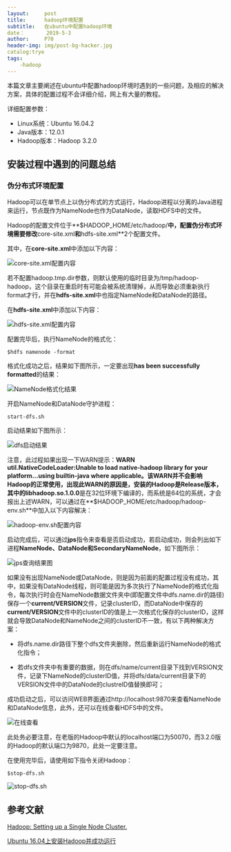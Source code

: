 ```yaml
---
layout:		post
title:		hadoop环境配置
subtitle:	在ubuntu中配置hadoop环境
date：		2019-5-3
author:		P70
header-img:	img/post-bg-hacker.jpg
catalog:trye
tags:
	-hadoop
---
```


本篇文章主要阐述在ubuntu中配置hadoop环境时遇到的一些问题，及相应的解决方案，具体的配置过程不会详细介绍，网上有大量的教程。

详细配置参数：

- Linux系统：Ubuntu 16.04.2
- Java版本：12.0.1
- Hadoop版本：Hadoop 3.2.0

## 安装过程中遇到的问题总结

### 伪分布式环境配置

Hadoop可以在单节点上以伪分布式的方式运行，Hadoop进程以分离的Java进程来运行，节点既作为NameNode也作为DataNode，读取HDFS中的文件。

Hadoop的配置文件位于**$HADOOP_HOME/etc/hadoop/**中，配置伪分布式环境需要修改**core-site.xml**和**hdfs-site.xml**2个配置文件。

其中，在**core-site.xml**中添加以下内容：

![core-site.xml配置内容](https://github.com/SadMathLovergo/SadMathLovergo.github.io/blob/master/img/2019-5-3/core-site.png?raw=true)

若不配置hadoop.tmp.dir参数，则默认使用的临时目录为/tmp/hadoop-hadoop，这个目录在重启时有可能会被系统清理掉，从而导致必须重新执行format才行，并在**hdfs-site.xml**中也指定NameNode和DataNode的路径。

在**hdfs-site.xml**中添加以下内容：

![hdfs-site.xml配置内容](https://github.com/SadMathLovergo/SadMathLovergo.github.io/blob/master/img/2019-5-3/hdfs-site.png?raw=true)

配置完毕后，执行NameNode的格式化：

`$hdfs namenode -format`

格式化成功之后，结果如下图所示，一定要出现**has been successfully formatted**的结果：

![NameNode格式化结果](https://github.com/SadMathLovergo/SadMathLovergo.github.io/blob/master/img/2019-5-3/namenode-format.png?raw=true)

开启NameNode和DataNode守护进程：

`start-dfs.sh`

启动结果如下图所示：

![dfs启动结果](https://github.com/SadMathLovergo/SadMathLovergo.github.io/blob/master/img/2019-5-3/start-dfs.png?raw=true)

注意，此过程如果出现一下WARN提示：**WARN util.NativeCodeLoader:Unable to load native-hadoop library for your platform...using builtin-java where applicable。**该WARN并不会影响Hadoop的正常使用，出现此WARN的原因是，安装的Hadoop是Release版本，其中的**libhadoop.so.1.0.0**是在32位环境下编译的，而系统是64位的系统，才会报出上述WARN，可以通过在**$HADOOP_HOME/etc/hadoop/hadoop-env.sh**中加入以下内容解决：

![hadoop-env.sh配置内容](https://github.com/SadMathLovergo/SadMathLovergo.github.io/blob/master/img/2019-5-3/hadoop-env.png?raw=true)

启动完成后，可以通过**jps**指令来查看是否启动成功，若启动成功，则会列出如下进程**NameNode、DataNode和SecondaryNameNode**，如下图所示：

![jps查询结果图](https://github.com/SadMathLovergo/SadMathLovergo.github.io/blob/master/img/2019-5-3/jps.png?raw=true)

如果没有出现NameNode或DataNode，则是因为前面的配置过程没有成功，其中，如果没有DataNode线程，则可能是因为多次执行了NameNode的格式化指令，每次执行时会在NameNode数据文件夹中(即配置文件中dfs.name.dir的路径)保存一个**current/VERSION**文件，记录clusterID，而DataNode中保存的**current/VERSION**文件中的clusterID的值是上一次格式化保存的clusterID，这样就会导致DataNode和NameNode之间的clusterID不一致，有以下两种解决方案：

- 将dfs.name.dir路径下整个dfs文件夹删除，然后重新运行NameNode的格式化指令；

- 若dfs文件夹中有重要的数据，则在dfs/name/current目录下找到VERSION文件，记录下NameNode的clusterID值，并将dfs/data/current目录下的VERSION文件中的DataNode的clustreID值替换即可；

成功启动之后，可以访问WEB界面通过http://localhost:9870来查看NameNode和DataNode信息，此外，还可以在线查看HDFS中的文件。

![在线查看](https://github.com/SadMathLovergo/SadMathLovergo.github.io/blob/master/img/2019-5-3/localhost.png?raw=true)

此处务必要注意，在老版的Hadoop中默认的localhost端口为50070，而3.2.0版的Hadoop的默认端口为9870，此处一定要注意。

在使用完毕后，请使用如下指令关闭Hadoop：

`$stop-dfs.sh`

![stop-dfs.sh](https://github.com/SadMathLovergo/SadMathLovergo.github.io/blob/master/img/2019-5-3/stop-dfs.png?raw=true)

## 参考文献

[Hadoop: Setting up a Single Node Cluster.](<https://hadoop.apache.org/docs/r3.2.0/hadoop-project-dist/hadoop-common/SingleCluster.html>)

[Ubuntu 16.04上安装Hadoop并成功运行](<https://wangchangchung.github.io/2017/09/28/Ubuntu-16-04%E4%B8%8A%E5%AE%89%E8%A3%85Hadoop%E5%B9%B6%E6%88%90%E5%8A%9F%E8%BF%90%E8%A1%8C/>)

